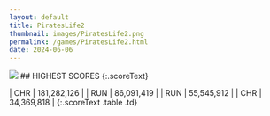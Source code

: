 ```yaml
---
layout: default
title: PiratesLife2
thumbnail: images/PiratesLife2.png
permalink: /games/PiratesLife2.html
date: 2024-06-06
---
```


<img src="../images/PiratesLife2.png" class="gameThumbnail img-fluid mx-auto align-middle">
## HIGHEST SCORES
{:.scoreText}

| CHR | 181,282,126 | 
| RUN | 86,091,419 | 
| RUN | 55,545,912 | 
| CHR | 34,369,818 | 
{:.scoreText .table .td}
